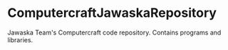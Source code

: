 # ComputercraftJawaskaRepository
Jawaska Team's Computercraft code repository. Contains programs and libraries.
